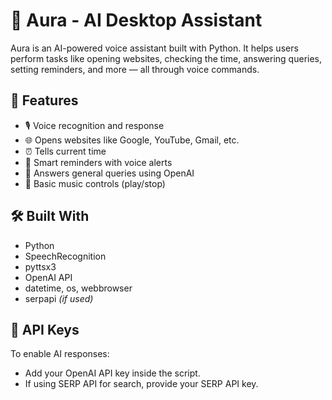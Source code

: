 # 🌟 Aura - AI Desktop Assistant

Aura is an AI-powered voice assistant built with Python. It helps users perform tasks like opening websites, checking the time, answering queries, setting reminders, and more — all through voice commands.

## 🚀 Features

- 🎙️ Voice recognition and response  
- 🌐 Opens websites like Google, YouTube, Gmail, etc.  
- ⏰ Tells current time  
- 📝 Smart reminders with voice alerts  
- 🧠 Answers general queries using OpenAI  
- 🎵 Basic music controls (play/stop)

## 🛠️ Built With

- Python  
- SpeechRecognition  
- pyttsx3  
- OpenAI API  
- datetime, os, webbrowser  
- serpapi *(if used)*

## 🔑 API Keys

To enable AI responses:
- Add your OpenAI API key inside the script.
- If using SERP API for search, provide your SERP API key.
